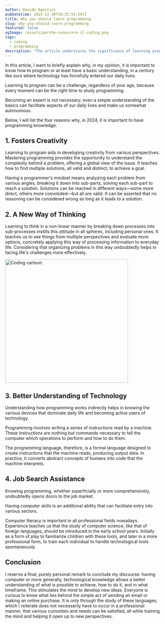 ```yaml
---
author: Davide Agostini
pubDatetime: 2023-12-30T10:25:54.547Z
title: Why you should learn programming
slug: why-you-should-learn-programming
featured: false
ogImage: /assets/perche-conoscere-il-coding.png
tags:
  - coding
  - programming
description: "The article underscores the significance of learning programming in the modern era, emphasizing its role in fostering creativity, shaping a versatile mindset, understanding technology, and aiding in job searches."
---
```


In this article, I want to briefly explain why, in my opinion, it is important to know how to program or at least have a basic understanding, in a century like ours where technology has forcefully entered our daily lives.

Learning to program can be a challenge, regardless of your age, because every moment can be the right time to study programming.

Becoming an expert is not necessary; even a simple understanding of the basics can facilitate aspects of our daily lives and make us somewhat autonomous.

Below, I will list the four reasons why, in 2024, it is important to have programming knowledge.

## 1. Fosters Creativity

Learning to program aids in developing creativity from various perspectives. Mastering programming provides the opportunity to understand the complexity behind a problem, offering a global view of the issue. It teaches how to find multiple solutions, all valid and distinct, to achieve a goal.

Having a programmer's mindset means analyzing each problem from various angles, breaking it down into sub-parts, solving each sub-part to reach a solution. Solutions can be reached in different ways—some more direct, others more convoluted—but all are valid. It can be asserted that no reasoning can be considered wrong as long as it leads to a solution.

## 2. A New Way of Thinking

Learning to think in a non-linear manner by breaking down processes into sub-processes instills this attitude in all spheres, including personal ones. It teaches us to see things from multiple perspectives and evaluate more options, concretely applying this way of processing information to everyday life. Considering that organizing problems in this way undoubtedly helps in facing life's challenges more effectively.

<div class="container-image">
    <img width="400" src="/assets/coding_cartoon.jpg" alt="Coding cartoon">
</div>

## 3. Better Understanding of Technology

Understanding how programming works indirectly helps in knowing the various devices that dominate daily life and becoming active users of technology.

Programming involves writing a series of instructions read by a machine. These instructions are nothing but commands necessary to tell the computer which operations to perform and how to do them.

The programming language, therefore, is a formal language designed to create instructions that the machine reads, producing output data. In practice, it converts abstract concepts of humans into code that the machine interprets.

## 4. Job Search Assistance

Knowing programming, whether superficially or more comprehensively, undoubtedly opens doors to the job market.

Having computer skills is an additional ability that can facilitate entry into various sectors.

Computer literacy is important in all professional fields nowadays. Experience teaches us that the study of computer science, like that of foreign languages, should be introduced in the early school years. Initially as a form of play to familiarize children with these tools, and later in a more professional form, to train each individual to handle technological tools spontaneously.

## Conclusion

I reserve a final, purely personal remark to conclude my discourse: having computer or more generally, technological knowledge allows a better understanding of what is possible to achieve, how to do it, and in what timeframe. This stimulates the mind to develop new ideas. Everyone is curious to know what lies behind the simple act of sending an email or making an online purchase. It is only through the study of these languages, which I reiterate does not necessarily have to occur in a professional manner, that various curiosities and needs can be satisfied, all while training the mind and helping it open up to new perspectives.
